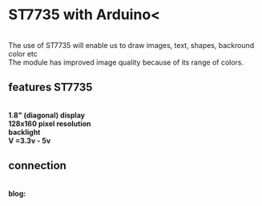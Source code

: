 <h1> ST7735 with Arduino<</h1> <b></b><br>
The use of ST7735 will enable us to draw images, text, shapes, backround color etc<br>
The module has improved image quality because of its range of colors. <br>

<h2>features ST7735 </h2> <b><br>
1.8" (diagonal) display<br>
128x160 pixel resolution <br>
backlight<br>
V =3.3v - 5v<br>

<h2>connection </h2><br>
blog:
